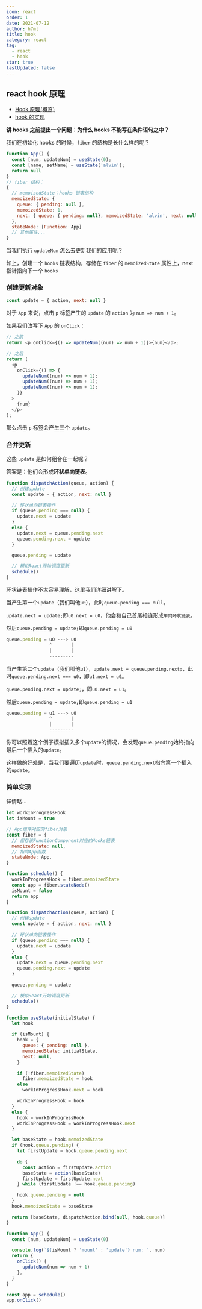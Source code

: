 ```yaml
---
icon: react
order: 1
date: 2021-07-12
author: h7ml
title: hook
category: react
tag:
  - react
  - hook
star: true
lastUpdated: false
---
```


## react hook 原理

- [Hook 原理(概览)](https://7kms.github.io/react-illustration-series/main/hook-summary)
- [hook 的实现](https://react.iamkasong.com/hooks/create.html)

**讲 hooks 之前提出一个问题：为什么 hooks 不能写在条件语句之中？**

我们在初始化 hooks 的时候，`fiber` 的结构是长什么样的呢？

```js
function App() {
  const [num, updateNum] = useState(0);
  const [name, setName] = useState('alvin');
  return null
}
// fiber 结构：
{
  // memoizedState：hooks 链表结构
  memoizedState: {
    queue: { pending: null },
    memoizedState: 1,
    next: { queue: { pending: null}, memoizedState: 'alvin', next: null }
  },
  stateNode: [Function: App]
  // 其他属性...
}
```

当我们执行 `updateNum` 怎么去更新我们的应用呢？

如上，创建一个 `hooks` 链表结构，存储在 `fiber` 的 `memoizedState` 属性上，next 指针指向下一个 `hooks`

### 创建更新对象

```js
const update = { action, next: null }
```

对于 `App` 来说，点击 `p` 标签产生的 `update` 的 `action` 为 `num => num + 1`。

如果我们改写下 `App` 的 `onClick`：

```js
// 之前
return <p onClick={() => updateNum((num) => num + 1)}>{num}</p>;

// 之后
return (
  <p
    onClick={() => {
      updateNum((num) => num + 1);
      updateNum((num) => num + 1);
      updateNum((num) => num + 1);
    }}
  >
    {num}
  </p>
);
```

那么点击 `p` 标签会产生三个 `update`。

### 合并更新

这些 `update` 是如何组合在一起呢？

答案是：他们会形成**环状单向链表**。

```js
function dispatchAction(queue, action) {
  // 创建update
  const update = { action, next: null }

  // 环状单向链表操作
  if (queue.pending === null) {
    update.next = update
  }
  else {
    update.next = queue.pending.next
    queue.pending.next = update
  }

  queue.pending = update

  // 模拟React开始调度更新
  schedule()
}
```

环状链表操作不太容易理解，这里我们详细讲解下。

当产生第一个`update`（我们叫他`u0`），此时`queue.pending === null`。

`update.next = update;`即`u0.next = u0`，他会和自己首尾相连形成`单向环状链表`。

然后`queue.pending = update;`即`queue.pending = u0`

```js
queue.pending = u0 ---> u0
                ^       |
                |       |
                ---------
```

当产生第二个`update`（我们叫他`u1`），`update.next = queue.pending.next;`，此时`queue.pending.next === u0`，即`u1.next = u0`。

`queue.pending.next = update;`，即`u0.next = u1`。

然后`queue.pending = update;`即`queue.pending = u1`

```js
queue.pending = u1 ---> u0
                ^       |
                |       |
                ---------
```

你可以照着这个例子模拟插入多个`update`的情况，会发现`queue.pending`始终指向最后一个插入的`update`。

这样做的好处是，当我们要遍历`update`时，`queue.pending.next`指向第一个插入的`update`。

### 简单实现

详情略...

```js
let workInProgressHook
let isMount = true

// App组件对应的fiber对象
const fiber = {
  // 保存该FunctionComponent对应的Hooks链表
  memoizedState: null,
  // 指向App函数
  stateNode: App,
}

function schedule() {
  workInProgressHook = fiber.memoizedState
  const app = fiber.stateNode()
  isMount = false
  return app
}

function dispatchAction(queue, action) {
  // 创建update
  const update = { action, next: null }

  // 环状单向链表操作
  if (queue.pending === null) {
    update.next = update
  }
  else {
    update.next = queue.pending.next
    queue.pending.next = update
  }

  queue.pending = update

  // 模拟React开始调度更新
  schedule()
}

function useState(initialState) {
  let hook

  if (isMount) {
    hook = {
      queue: { pending: null },
      memoizedState: initialState,
      next: null,
    }

    if (!fiber.memoizedState)
      fiber.memoizedState = hook
    else
      workInProgressHook.next = hook

    workInProgressHook = hook
  }
  else {
    hook = workInProgressHook
    workInProgressHook = workInProgressHook.next
  }

  let baseState = hook.memoizedState
  if (hook.queue.pending) {
    let firstUpdate = hook.queue.pending.next

    do {
      const action = firstUpdate.action
      baseState = action(baseState)
      firstUpdate = firstUpdate.next
    } while (firstUpdate !== hook.queue.pending)

    hook.queue.pending = null
  }
  hook.memoizedState = baseState

  return [baseState, dispatchAction.bind(null, hook.queue)]
}

function App() {
  const [num, updateNum] = useState(0)

  console.log(`${isMount ? 'mount' : 'update'} num: `, num)
  return {
    onClick() {
      updateNum(num => num + 1)
    },
  }
}

const app = schedule()
app.onClick()
```
